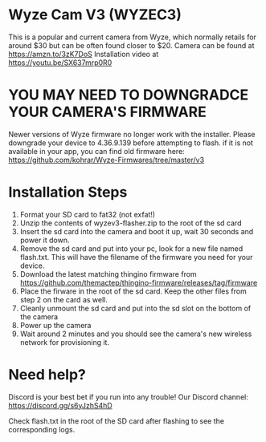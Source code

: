 # Wyze Cam V3 (WYZEC3)

This is a popular and current camera from Wyze, which normally retails for around $30 but can be often found closer to $20.
Camera can be found at https://amzn.to/3zK7DoS
Installation video at https://youtu.be/SX637mrp0R0

# YOU MAY NEED TO DOWNGRADCE YOUR CAMERA'S FIRMWARE
Newer versions of Wyze firmware no longer work with the installer. Please downgrade your device to 4.36.9.139 before attempting to flash. if it is not available in your app, you can find old firmware here: https://github.com/kohrar/Wyze-Firmwares/tree/master/v3

# Installation Steps

1. Format your SD card to fat32 (not exfat!)
2. Unzip the contents of wyzev3-flasher.zip to the root of the sd card
3. Insert the sd card into the camera and boot it up, wait 30 seconds and power it down.
4. Remove the sd card and put into your pc, look for a new file named flash.txt. This will have the filename of the firmware you need for your device.
5. Download the latest matching thingino firmware from https://github.com/themactep/thingino-firmware/releases/tag/firmware
6. Place the firware in the root of the sd card. Keep the other files from step 2 on the card as well.
7. Cleanly unmount the sd card and put into the sd slot on the bottom of the camera
8. Power up the camera
9. Wait around 2 minutes and you should see the camera's new wireless network for provisioning it.

# Need help?

Discord is your best bet if you run into any trouble! Our Discord channel: https://discord.gg/s6yJzhS4hD

Check flash.txt in the root of the SD card after flashing to see the corresponding logs.

